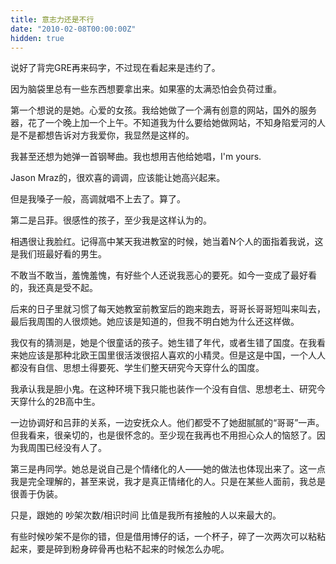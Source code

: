 ```yaml
---
title: 意志力还是不行
date: "2010-02-08T00:00:00Z"
hidden: true
---
```

说好了背完GRE再来码字，不过现在看起来是违约了。

因为脑袋里总有一些东西想要拿出来。如果塞的太满恐怕会负荷过重。

第一个想说的是她。心爱的女孩。我给她做了一个满有创意的网站，国外的服务器，花了一个晚上加一个上午。不知道我为什么要给她做网站，不知身陷爱河的人是不是都想告诉对方我爱你，我显然是这样的。

我甚至还想为她弹一首钢琴曲。我也想用吉他给她唱，I'm yours.

Jason Mraz的，很欢喜的调调，应该能让她高兴起来。

但是我嗓子一般，高调就唱不上去了。算了。

第二是吕菲。很感性的孩子，至少我是这样认为的。

相遇很让我脸红。记得高中某天我进教室的时候，她当着N个人的面指着我说，这是我们班最好看的男生。

不敢当不敢当，羞愧羞愧，有好些个人还说我恶心的要死。如今一变成了最好看的，我还真是受不起。

后来的日子里就习惯了每天她教室前教室后的跑来跑去，哥哥长哥哥短叫来叫去，最后我周围的人很烦她。她应该是知道的，但我不明白她为什么还这样做。

我仅有的猜测是，她是个很童话的孩子。她生错了年代，或者生错了国度。在我看来她应该是那种北欧王国里很活泼很招人喜欢的小精灵。但是这是中国，一个人人都没有自信、思想土得要死、学生们整天研究今天穿什么的国度。

我承认我是胆小鬼。在这种环境下我只能也装作一个没有自信、思想老土、研究今天穿什么的2B高中生。

一边协调好和吕菲的关系，一边安抚众人。他们都受不了她甜腻腻的“哥哥”一声。但我看来，很亲切的，也是很怀念的。至少现在我再也不用担心众人的恼怒了。因为我周围已经没有人了。

第三是冉同学。她总是说自己是个情绪化的人——她的做法也体现出来了。这一点我是完全理解的，甚至来说，我才是真正情绪化的人。只是在某些人面前，我总是很善于伪装。

只是，跟她的 吵架次数/相识时间 比值是我所有接触的人以来最大的。

有些时候吵架不是你的错，但是借用博仔的话，一个杯子，碎了一次两次可以粘粘起来，要是碎到粉身碎骨再也粘不起来的时候怎么办呢。